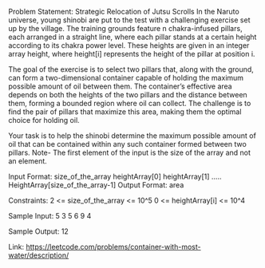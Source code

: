 Problem Statement: Strategic Relocation of Jutsu Scrolls
In the Naruto universe, young shinobi are put to the test with a challenging exercise set up by the village. The training grounds feature n chakra-infused pillars, each arranged in a straight line, where each pillar stands at a certain height according to its chakra power level. These heights are given in an integer array height, where height[i] represents the height of the pillar at position i.

The goal of the exercise is to select two pillars that, along with the ground, can form a two-dimensional container capable of holding the maximum possible amount of oil between them. The container’s effective area depends on both the heights of the two pillars and the distance between them, forming a bounded region where oil can collect. The challenge is to find the pair of pillars that maximize this area, making them the optimal choice for holding oil.

Your task is to help the shinobi determine the maximum possible amount of oil that can be contained within any such container formed between two pillars.
Note- The first element of the input is the size of the array and not an element.


Input Format: 
size_of_the_array
heightArray[0] heightArray[1] ..... HeightArray[size_of_the_array-1]
Output Format:
area



Constraints:
2 <= size_of_the_array <= 10^5
0 <= heightArray[i] <= 10^4

Sample Input:
5
3 5 6 9 4

Sample Output:
12

Link: https://leetcode.com/problems/container-with-most-water/description/
